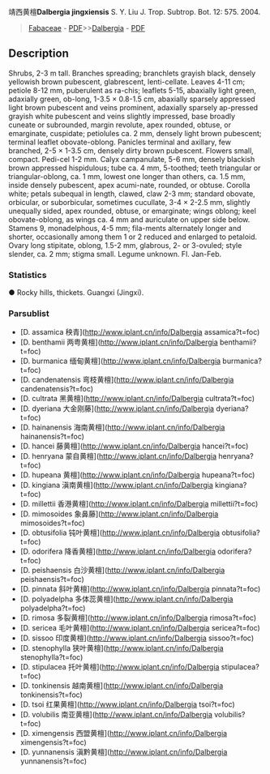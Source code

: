 靖西黄檀**Dalbergia jingxiensis** S. Y. Liu J. Trop. Subtrop. Bot. 12: 575. 2004.

> [Fabaceae](http://www.iplant.cn/info/Fabaceae?t=foc) - [PDF](http://www.iplant.cn/foc/pdf/Fabaceae.pdf)>>[Dalbergia](http://www.iplant.cn/info/Dalbergia?t=foc) - [PDF](http://www.iplant.cn/foc/pdf/Dalbergia.pdf)
## Description

Shrubs, 2-3 m tall. Branches spreading; branchlets grayish black, densely yellowish brown pubescent, glabrescent, lenti-cellate. Leaves 4-11 cm; petiole 8-12 mm, puberulent as ra-chis; leaflets 5-15, abaxially light green, adaxially green, ob-long, 1-3.5 × 0.8-1.5 cm, abaxially sparsely appressed light brown pubescent and veins prominent, adaxially sparsely ap-pressed grayish white pubescent and veins slightly impressed, base broadly cuneate or subrounded, margin revolute, apex rounded, obtuse, or emarginate, cuspidate; petiolules ca. 2 mm, densely light brown pubescent; terminal leaflet obovate-oblong. Panicles terminal and axillary, few branched, 2-5 × 1-3.5 cm, densely dirty brown pubescent. Flowers small, compact. Pedi-cel 1-2 mm. Calyx campanulate, 5-6 mm, densely blackish brown appressed hispidulous; tube ca. 4 mm, 5-toothed; teeth triangular or triangular-oblong, ca. 1 mm, lowest one longer than others, ca. 1.5 mm, inside densely pubescent, apex acumi-nate, rounded, or obtuse. Corolla white; petals subequal in length, clawed, claw 2-3 mm; standard obovate, orbicular, or suborbicular, sometimes cucullate, 3-4 × 2-2.5 mm, slightly unequally sided, apex rounded, obtuse, or emarginate; wings oblong; keel obovate-oblong, as wings ca. 4 mm and auriculate on upper side below. Stamens 9, monadelphous, 4-5 mm; fila-ments alternately longer and shorter, occasionally among them 1 or 2 reduced and enlarged to petaloid. Ovary long stipitate, oblong, 1.5-2 mm, glabrous, 2- or 3-ovuled; style slender, ca. 2 mm; stigma small. Legume unknown. Fl. Jan-Feb.

### Statistics
● Rocky hills, thickets. Guangxi (Jingxi).

### Parsublist

* [D.  assamica  秧青](http://www.iplant.cn/info/Dalbergia assamica?t=foc)
* [D.  benthamii  两粤黄檀](http://www.iplant.cn/info/Dalbergia benthamii?t=foc)
* [D.  burmanica  缅甸黄檀](http://www.iplant.cn/info/Dalbergia burmanica?t=foc)
* [D.  candenatensis  弯枝黄檀](http://www.iplant.cn/info/Dalbergia candenatensis?t=foc)
* [D.  cultrata  黑黄檀](http://www.iplant.cn/info/Dalbergia cultrata?t=foc)
* [D.  dyeriana  大金刚藤](http://www.iplant.cn/info/Dalbergia dyeriana?t=foc)
* [D.  hainanensis  海南黄檀](http://www.iplant.cn/info/Dalbergia hainanensis?t=foc)
* [D.  hancei  藤黄檀](http://www.iplant.cn/info/Dalbergia hancei?t=foc)
* [D.  henryana  蒙自黄檀](http://www.iplant.cn/info/Dalbergia henryana?t=foc)
* [D.  hupeana  黄檀](http://www.iplant.cn/info/Dalbergia hupeana?t=foc)
* [D.  kingiana  滇南黄檀](http://www.iplant.cn/info/Dalbergia kingiana?t=foc)
* [D.  millettii  香港黄檀](http://www.iplant.cn/info/Dalbergia millettii?t=foc)
* [D.  mimosoides  象鼻藤](http://www.iplant.cn/info/Dalbergia mimosoides?t=foc)
* [D.  obtusifolia  钝叶黄檀](http://www.iplant.cn/info/Dalbergia obtusifolia?t=foc)
* [D.  odorifera  降香黄檀](http://www.iplant.cn/info/Dalbergia odorifera?t=foc)
* [D.  peishaensis  白沙黄檀](http://www.iplant.cn/info/Dalbergia peishaensis?t=foc)
* [D.  pinnata  斜叶黄檀](http://www.iplant.cn/info/Dalbergia pinnata?t=foc)
* [D.  polyadelpha  多体蕊黄檀](http://www.iplant.cn/info/Dalbergia polyadelpha?t=foc)
* [D.  rimosa  多裂黄檀](http://www.iplant.cn/info/Dalbergia rimosa?t=foc)
* [D.  sericea  毛叶黄檀](http://www.iplant.cn/info/Dalbergia sericea?t=foc)
* [D.  sissoo  印度黄檀](http://www.iplant.cn/info/Dalbergia sissoo?t=foc)
* [D.  stenophylla  狭叶黄檀](http://www.iplant.cn/info/Dalbergia stenophylla?t=foc)
* [D.  stipulacea  托叶黄檀](http://www.iplant.cn/info/Dalbergia stipulacea?t=foc)
* [D.  tonkinensis  越南黄檀](http://www.iplant.cn/info/Dalbergia tonkinensis?t=foc)
* [D.  tsoi  红果黄檀](http://www.iplant.cn/info/Dalbergia tsoi?t=foc)
* [D.  volubilis  南亚黄檀](http://www.iplant.cn/info/Dalbergia volubilis?t=foc)
* [D.  ximengensis  西盟黄檀](http://www.iplant.cn/info/Dalbergia ximengensis?t=foc)
* [D.  yunnanensis  滇黔黄檀](http://www.iplant.cn/info/Dalbergia yunnanensis?t=foc)
